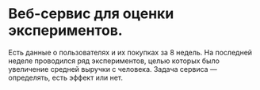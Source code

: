 # Веб-сервис для оценки экспериментов.

Есть данные о пользователях и их покупках за 8 недель.
На последней неделе проводился ряд экспериментов, целью которых было увеличение средней выручки с человека.
Задача сервиса — определять, есть эффект или нет.


